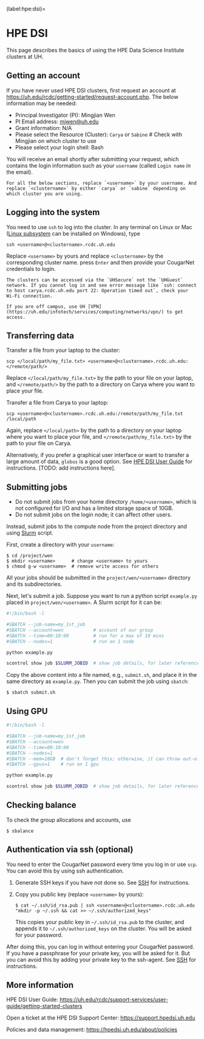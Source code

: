 (label:hpe:dsi)=

# HPE DSI

This page describes the basics of using the HPE Data Science Institute clusters at UH.

## Getting an account

If you have never used HPE DSI clusters, first request an account at https://uh.edu/rcdc/getting-started/request-account.php. The below information may be needed:

- Principal Investigator (PI): Mingjian Wen
- PI Email address: mjwen@uh.edu
- Grant information: N/A
- Please select the Resource (Cluster): `Carya` or `Sabine` # Check with Mingjian on which cluster to use
- Please select your login shell: Bash

You will receive an email shortly after submitting your request, which contains the login information such as your `username` (called `Login name` in the email).

```{tip}
For all the below sections, replace `<username>` by your username. And replace `<clustername>` by either `carya` or `sabine` depending on which cluster you are using.
```

## Logging into the system

You need to use `ssh` to log into the cluster.
In any terminal on Linux or Mac ([Linux subsystem](https://docs.microsoft.com/en-us/windows/wsl/) can be installed on Windows), type

```shell
ssh <username>@<clustername>.rcdc.uh.edu
```

Replace `<username>` by yours and replace `<clustername>` by the corresponding cluster name. press `Enter` and then provide your CougarNet credentials to login.

```{tip}
The clusters can be accessed via the `UHSecure` not the `UHGuest` network. If you cannot log in and see error message like `ssh: connect to host carya.rcdc.uh.edu port 22: Operation timed out`, check your Wi-Fi connection.

If you are off campus, use UH [VPN](https://uh.edu/infotech/services/computing/networks/vpn/) to get access.
```

## Transferring data

Transfer a file from your laptop to the cluster:

```shell
scp </local/path/my_file.txt> <username>@<clustername>.rcdc.uh.edu:</remote/path/>
```

Replace `</local/path/my_file.txt>` by the path to your file on your laptop,
and `</remote/path/>` by the path to a directory on Carya where you want to place
your file.

Transfer a file from Carya to your laptop:

```shell
scp <username>@<clustername>.rcdc.uh.edu:/remote/path/my_file.txt /local/path
```

Again, replace `</local/path>` by the path to a directory on your laptop where you want to place
your file, and `</remote/path/my_file.txt>` by the path to your file on Carya.

Alternatively, if you prefer a graphical user interface or want to transfer a large amount of data, `globus` is a good option. See [HPE DSI User Guide](https://uh.edu/rcdc/support-services/user-guide/getting-started-clusters) for instructions. [TODO: add instructions here].

## Submitting jobs

- Do not submit jobs from your home directory `/home/<username>`, which is not configured for I/O and has a limited storage space of 10GB.
- Do not submit jobs on the login node; it can affect other users.

Instead, submit jobs to the compute node from the project directory and using [Slurm](https://slurm.schedmd.com) script.

First, create a directory with your `username`:

```
$ cd /project/wen
$ mkdir <username>      # change <username> to yours
$ chmod g-w <username>  # remove write access for others
```

All your jobs should be submitted in the `project/wen/<username>` directory and its subdirectories.

Next, let's submit a job. Suppose you want to run a python script `example.py` placed in `project/wen/<username>`. A Slurm script for it can be:

```bash
#!/bin/bash -l

#SBATCH --job-name=my_1st_job
#SBATCH --account=wen           # account of our group
#SBATCH --time=00:10:00         # run for a max of 10 mins
#SBATCH --nodes=1               # run on 1 node

python example.py

scontrol show job $SLURM_JOBID  # show job details, for later reference
```

Copy the above content into a file named, e.g., `submit.sh`, and place it in the same directory as `example.py`. Then you can submit the job using `sbatch`:

```
$ sbatch submit.sh
```

## Using GPU

```bash
#!/bin/bash -l

#SBATCH --job-name=my_1st_job
#SBATCH --account=wen
#SBATCH --time=00:10:00
#SBATCH --nodes=1
#SBATCH --mem=10GB  # don't forget this; otherwise, it can throw out-of-memory error
#SBATCH --gpus=1    # run on 1 gpu

python example.py

scontrol show job $SLURM_JOBID  # show job details, for later reference
```

## Checking balance

To check the group allocations and accounts, use

```
$ sbalance
```

## Authentication via ssh (optional)

You need to enter the CougarNet password every time you log in or use `scp`. You can
avoid this by using ssh authentication.

1. Generate SSH keys if you have not done so. See [SSH](label:ssh) for instructions.

2. Copy you public key (replace `<username>` by yours):

   ```shell
   $ cat ~/.ssh/id_rsa.pub | ssh <username>@<clustername>.rcdc.uh.edu "mkdir -p ~/.ssh && cat >> ~/.ssh/authorized_keys"
   ```

   This copies your public key in `~/.ssh/id_rsa.pub` to the cluster, and appends it to
   `~/.ssh/authorized_keys` on the cluster. You will be asked for your password.

After doing this, you can log in without entering your CougarNet password.
If you have a passphrase for your private key, you will be asked for it.
But you can avoid this by adding your private key to the ssh-agent. See
[SSH](label:ssh) for instructions.

## More information

HPE DSI User Guide: https://uh.edu/rcdc/support-services/user-guide/getting-started-clusters

Open a ticket at the HPE DSI Support Center: https://support.hpedsi.uh.edu

Policies and data management: https://hpedsi.uh.edu/about/policies
